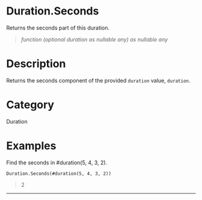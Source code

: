 ﻿# Duration.Seconds
Returns the seconds part of this duration.
> _function (optional duration as nullable any) as nullable any_
# Description 
Returns the seconds component of the provided <code>duration</code> value, <code>duration</code>.
# Category 
Duration
# Examples 
Find the seconds in #duration(5, 4, 3, 2).
```
Duration.Seconds(#duration(5, 4, 3, 2))
```
> 2
***
